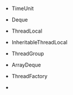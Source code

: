 * TimeUnit
* Deque

* ThreadLocal

* InheritableThreadLocal

* ThreadGroup

* ArrayDeque

* ThreadFactory

* 


